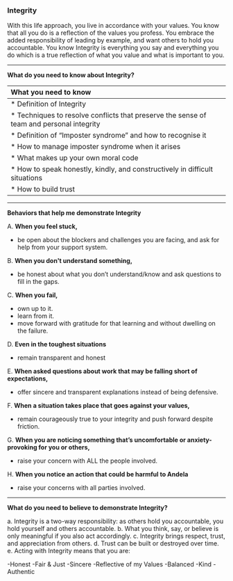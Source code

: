 ### **Integrity**

With this life approach, you live in accordance with your values. You know that all you do is a reflection of the values you profess. You embrace the added responsibility of leading by example, and want others to hold you accountable. You know Integrity is everything you say and everything you do which is a true reflection of what you value and what is important to you.


-----

**What do you need to know about Integrity?**

| What you need to know  |
|:---------|
| * Definition of Integrity|
| * Techniques to resolve conflicts that preserve the sense of team and personal integrity|
| * Definition of “Imposter syndrome” and how to recognise it|
| * How to manage imposter syndrome when it arises|
| * What makes up your own moral code|
| * How to speak honestly, kindly, and constructively in difficult situations|
| * How to build trust|

-----

**Behaviors that help me demonstrate Integrity**

A. **When you feel stuck,**
- be open about the blockers and challenges you are facing, and ask for help from your support system.

B. **When you don't understand something,**
- be honest about what you don’t understand/know and ask questions to fill in the gaps.

C. **When you fail,**
- own up to it.
- learn from it.
- move forward with gratitude for that learning and without dwelling on the failure.

D. **Even in the toughest situations**
- remain transparent and honest

E. **When asked questions about work that may be falling short of expectations,**
- offer sincere and transparent explanations instead of being defensive.

F. **When a situation takes place that goes against your values,**
- remain courageously true to your integrity and push forward despite friction.

G. **When you are noticing something that’s uncomfortable or anxiety-provoking for you or others,**
- raise your concern with ALL the people involved.

H. **When you notice an action that could be harmful to Andela**
- raise your concerns with all parties involved.

-------

**What do you need to believe to demonstrate Integrity?**

a. Integrity is a two-way responsibility: as others hold you accountable, you hold yourself and others accountable.
b. What you think, say, or believe is only meaningful if you also act accordingly.
c. Integrity brings respect, trust, and appreciation from others.
d. Trust can be built or destroyed over time.
e. Acting with Integrity means that you are:

-Honest
-Fair & Just
-Sincere
-Reflective of my Values
-Balanced
-Kind
-Authentic
